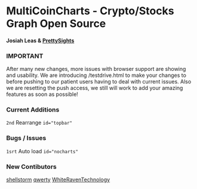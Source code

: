 # MultiCoinCharts - Crypto/Stocks Graph Open Source
#### Josiah Leas & [PrettySights](http://prettysights.com)

### IMPORTANT 
After many new changes, more issues with browser support are showing and usability. We are introducing /testdrive.html to make your changes to before pushing to our patient users having to deal with current issues. Also we are resetting the push access, we still will work to add your amazing features as soon as possible!


### Current Additions
```2nd``` Rearrange ```id="topbar"```

### Bugs / Issues
```1srt``` Auto load ```id="nocharts"```

### New Contibutors
[shellstorm](Github/shellstrom)
[qwerty](Github/qwerty1891)
[WhiteRavenTechnology](Github/WhiteRavenTechnology)